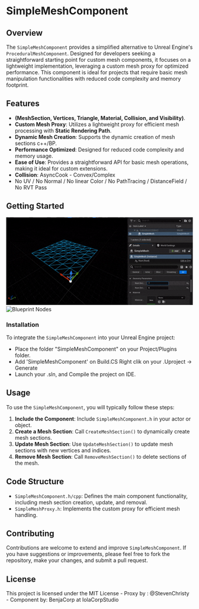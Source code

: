 # SimpleMeshComponent

## Overview

The `SimpleMeshComponent` provides a simplified alternative to Unreal Engine's `ProceduralMeshComponent`. Designed for developers seeking a straightforward starting point for custom mesh components, it focuses on a lightweight implementation, leveraging a custom mesh proxy for optimized performance. This component is ideal for projects that require basic mesh manipulation functionalities with reduced code complexity and memory footprint.

## Features

- **(MeshSection, Vertices, Triangle, Material, Collision, and Visibility)**.
- **Custom Mesh Proxy**: Utilizes a lightweight proxy for efficient mesh processing with **Static Rendering Path**.
- **Dynamic Mesh Creation**: Supports the dynamic creation of mesh sections c++/BP.
- **Performance Optimized**: Designed for reduced code complexity and memory usage.
- **Ease of Use**: Provides a straightforward API for basic mesh operations, making it ideal for custom extensions.
- **Collision**: AsyncCook - Convex/Complex
- No UV / No Normal / No linear Color / No PathTracing / DistanceField / No RVT Pass


## Getting Started

![SimpleMeshDemo GIF](https://github.com/BenjaCorp/SimpleMeshComponent/blob/main/SimpleMeshSubdivise.gif?raw=true)
![Blueprint Nodes](https://github.com/BenjaCorp/SimpleMeshComponent/assets/19375442/c503c868-4ec0-480f-909f-9d58bc1c0b28)

### Installation

To integrate the `SimpleMeshComponent` into your Unreal Engine project:
- Place the folder "SimpleMeshComponent" on your Project/Plugins folder. 
- Add 'SimpleMeshComponent' on Build.CS Right clik on your .Uproject -> Generate
- Launch your .sln, and Compile the project on IDE.

## Usage

To use the `SimpleMeshComponent`, you will typically follow these steps:

1. **Include the Component**: Include `SimpleMeshComponent.h` in your actor or object.
2. **Create a Mesh Section**: Call `CreateMeshSection()` to dynamically create mesh sections.
3. **Update Mesh Section**: Use `UpdateMeshSection()` to update mesh sections with new vertices and indices.
4. **Remove Mesh Section**: Call `RemoveMeshSection()` to delete sections of the mesh.

## Code Structure

- `SimpleMeshComponent.h/cpp`: Defines the main component functionality, including mesh section creation, update, and removal.
- `SimpleMeshProxy.h`: Implements the custom proxy for efficient mesh handling.

## Contributing

Contributions are welcome to extend and improve `SimpleMeshComponent`. If you have suggestions or improvements, please feel free to fork the repository, make your changes, and submit a pull request.

## License

This project is licensed under the MIT License - Proxy by : @StevenChristy - Component by: BenjaCorp at IolaCorpStudio
